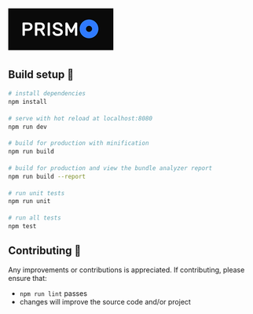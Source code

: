 # ![Prismo logo](/docs/prismo-logo-md.png)

## Build setup 🔨

```bash
# install dependencies
npm install

# serve with hot reload at localhost:8080
npm run dev

# build for production with minification
npm run build

# build for production and view the bundle analyzer report
npm run build --report

# run unit tests
npm run unit

# run all tests
npm test
```

## Contributing 🎨

Any improvements or contributions is appreciated. If contributing, please ensure that:

* `npm run lint` passes
* changes will improve the source code and/or project
